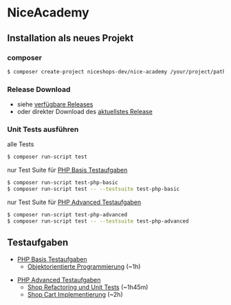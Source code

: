 # NiceAcademy

## Installation als neues Projekt

### composer
```bash
$ composer create-project niceshops-dev/nice-academy /your/project/path "dev-master"
```

### Release Download
- siehe [verfügbare Releases](https://github.com/niceshops-dev/nice-academy/releases)
- oder direkter Download des [aktuellstes Release](https://github.com/niceshops-dev/nice-academy/archive/v0.1-beta.zip)

### Unit Tests ausführen
alle Tests
```bash
$ composer run-script test
```
nur Test Suite für [PHP Basis Testaufgaben](tests/php/basic)
```bash
$ composer run-script test-php-basic
$ composer run-script test -- --testsuite test-php-basic
```
nur Test Suite für [PHP Advanced Testaufgaben](tests/php/advanced)
```bash
$ composer run-script test-php-advanced
$ composer run-script test -- --testsuite test-php-advanced
```

## Testaufgaben
- [PHP Basis Testaufgaben](tests/php/basic)
  - [Objektorientierte Programmierung](tests/php/basic/oop.md) (~1h)
+ [PHP Advanced Testaufgaben](tests/php/advanced)
  - [Shop Refactoring und Unit Tests](tests/php/advanced/shop.md) (~1h45m)
  - [Shop Cart Implementierung](tests/php/advanced/shop-cart.md) (~2h)